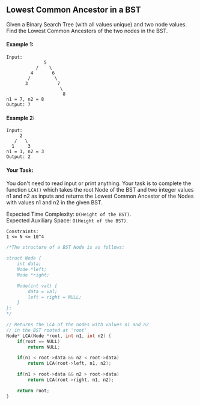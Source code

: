 ## Lowest Common Ancestor in a BST

Given a Binary Search Tree (with all values unique) and two node values. Find the Lowest Common Ancestors of the two nodes in the BST.

#### Example 1:

```
Input:
              5
           /    \
         4       6
        /         \
       3           7
                    \
                     8
n1 = 7, n2 = 8
Output: 7
```

#### Example 2:

```
Input:
     2
   /   \
  1     3
n1 = 1, n2 = 3
Output: 2
```

#### Your Task:

You don't need to read input or print anything. Your task is to complete the function `LCA()` which takes the root Node of the BST and two integer values n1 and n2 as inputs and returns the Lowest Common Ancestor of the Nodes with values n1 and n2 in the given BST.

Expected Time Complexity: `O(Height of the BST)`.  
Expected Auxiliary Space: `O(Height of the BST)`.

```
Constraints:
1 <= N <= 10^4
```

```c++
/*The structure of a BST Node is as follows:

struct Node {
    int data;
    Node *left;
    Node *right;

    Node(int val) {
        data = val;
        left = right = NULL;
    }
};
*/

// Returns the LCA of the nodes with values n1 and n2
// in the BST rooted at 'root'
Node* LCA(Node *root, int n1, int n2) {
    if(root == NULL)
        return NULL;

    if(n1 < root->data && n2 < root->data)
        return LCA(root->left, n1, n2);

    if(n1 > root->data && n2 > root->data)
        return LCA(root->right, n1, n2);

    return root;
}
```
